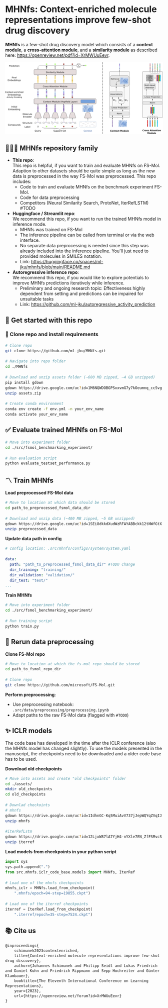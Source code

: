 # MHNfs: Context-enriched molecule representations improve few-shot drug discovery

**MHNfs** is a few-shot drug discovery model which consists of a **context module**, a **cross-attention module**, and a **similarity module** as described here: https://openreview.net/pdf?id=XrMWUuEevr.


 ![Mhnfs overview](/assets_github/mhnfs_overview.png)

## 👨‍👧‍👦 MHNfs repository family
- **This repo**: <br>
    This repo is helpful, if you want to train and evaluate MHNfs on FS-Mol. Adaption to other datasets should be quite simple as long as the new data is preprocessed in the way FS-Mol was preprocessed. This repo includes:  
    * Code to train and evaluate MHNfs on the benchmark experiment FS-Mol.
    * Code for data preprocessing
    * Competitors (Neural Similarity Search, ProtoNet, IterRefLSTM) #TODO
- **Huggingface / Streamlit repo**:<br>
    We recommend this repo, if you want to run the trained MHNfs model in inference mode.
    * MHNfs was trained on FS-Mol
    * The inference pipeline can be called from terminal or via the web interface.
    * No separate data preprocessing is needed since this step was already included into the inference pipeline. You'll just need to provided molecules in SMILES notation.
    * Link: <url>https://huggingface.co/spaces/ml-jku/mhnfs/blob/main/README.md</url>
- **Autoregressive inference repo**:<br>
    We recommend this repo, if you would like to explore potentials to improve MHNfs predictions iteratively while inference.
    * Preliminary and ongoing research topic: Effectiveness highly dependent from setting and predictions can be impaired for unsuitable tasks
    * Link: <url>https://github.com/ml-jku/autoregressive_activity_prediction</url>

## 🚀 Get started with this repo

### 📀 Clone repo and install requirements
```bash
# Clone repo
git clone https://github.com/ml-jku/MHNfs.git

# Navigate into repo folder
cd ./MHNfs

# Download and unzip assets folder (~600 MB zipped, ~4 GB unzipped)
pip install gdown
gdown https://drive.google.com/uc?id=1M6NQWDOBGPSxxvmG7y7kOeumnq_ccSvg
unzip assets.zip

# Create conda environment
conda env create -f env.yml -n your_env_name
conda activate your_env_name
```

## ✅ Evaluate trained MHNfs on FS-Mol
```bash
# Move into experiment folder
cd ./src/fsmol_benchmarking_experiment/

# Run evaluation script
python evaluate_testset_performance.py
```

## 〽️ Train MHNfs
**Load preprocessed FS-Mol data**
```bash
# Move to location at which data should be stored
cd path_to_preprocessed_fsmol_data_dir

# Download and unzip data (~400 MB zipped, ~5 GB unzipped)
gdown https://drive.google.com/uc?id=1SEi8dkkdXudWzRFAYABBckk12tNWfGtX
unzip preprocessed_data
```

**Update data path in config**
```yaml
# config location: .src/mhnfs/configs/system/system.yaml

data:
  path: "path_to_preprocessed_fsmol_data_dir" #TODO change
  dir_training: "training/"
  dir_validation: "validation/"
  dir_test: "test/"
...
```

**Train MHNfs**
```bash
# Move into experiment folder
cd ./src/fsmol_benchmarking_experiment/

# Run training script
python train.py
```

## 📑 Rerun data preprocessing

**Clone FS-Mol repo**
```bash
# Move to location at which the fs-mol repo should be stored
cd path_to_fsmol_repo_dir

# Clone repo
git clone https://github.com/microsoft/FS-Mol.git
```
**Perform preprocessing**:
* Use preprocessing notebook: ```.src/data/preprocessing/preprocessing.ipynb```
* Adapt paths to the raw FS-Mol data (flagged with ```#TODO```)

## ✨ ICLR models
The code base has developed in the time after the ICLR conference (also the MHNfs model has changed slightly). To use the models presented in the manuscript, the checkpoints need to be downloaded and a older code base has to be used.

**Download old checkpoints**
```bash
# Move into assets and create "old checkpoints" folder
cd ./assets/
mkdir old_checkpoints
cd old_checkpoints

# Downlad checkoints
# mhnfs
gdown https://drive.google.com/uc?id=1IdhnGC-Kq5MuiAvV737jJepWQYqZVqIJ
unzip mhnfs

#iterRefLstm
gdown https://drive.google.com/uc?id=12LjxW87lA7YjH4-nYXle7EN_ZfFSMvcS
unzip iterref
```
**Load models from checkpoints in your python script**
```python
import sys
sys.path.append(".")
from src.mhnfs.iclr_code_base.models import MHNfs, IterRef

# Load one of the mhnfs checkpoints
mhnfs_iclr = MHNfs.load_from_checkpoint(
    ".mhnfs/epoch=94-step=19855.ckpt")

# Load one of the iterref checkpoints
iterref = IterRef.load_from_checkpoint(
    ".iterref/epoch=35-step=7524.ckpt")
```

## 📚 Cite us
```
@inproceedings{
    schimunek2023contextenriched,
    title={Context-enriched molecule representations improve few-shot drug discovery},
    author={Johannes Schimunek and Philipp Seidl and Lukas Friedrich and Daniel Kuhn and Friedrich Rippmann and Sepp Hochreiter and Günter Klambauer},
    booktitle={The Eleventh International Conference on Learning Representations},
    year={2023},
    url={https://openreview.net/forum?id=XrMWUuEevr}
}
```

